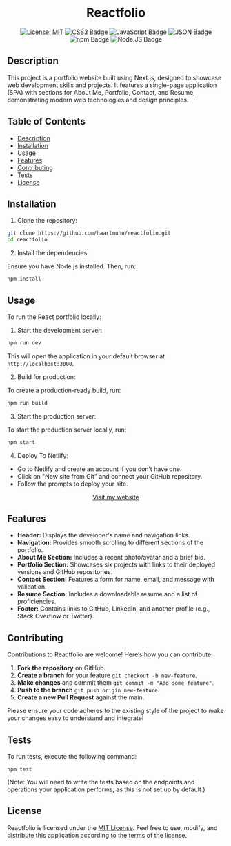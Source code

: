 <div align="center">

# Reactfolio

[![License: MIT](https://img.shields.io/badge/License-MIT-darkgreen.svg)](https://opensource.org/licenses/MIT)
![CSS3 Badge](https://img.shields.io/badge/css-1572B6?logo=css3&logoColor=fff&style=flat)
![JavaScript Badge](https://img.shields.io/badge/js-F7DF1E?logo=javascript&logoColor=000&style=flat)
![JSON Badge](https://img.shields.io/badge/json-FF0000?logo=json&logoColor=fff&style=flat)
![npm Badge](https://img.shields.io/badge/npm-A020F0?logo=npm&logoColor=fff&style=flat)
![Node.JS Badge](https://img.shields.io/badge/node-orange?logo=node.js&logoColor=fff&style=flat)

</div>

## Description

This project is a portfolio website built using Next.js, designed to showcase web development skills and projects. It features a single-page application (SPA) with sections for About Me, Portfolio, Contact, and Resume, demonstrating modern web technologies and design principles.

## Table of Contents

- [Description](#description)
- [Installation](#installation)
- [Usage](#usage)
- [Features](#features)
- [Contributing](#contributing)
- [Tests](#tests)
- [License](#license)

## Installation

1.  Clone the repository:

```bash
git clone https://github.com/haartmuhn/reactfolio.git
cd reactfolio
```

2.  Install the dependencies:

Ensure you have Node.js installed. Then, run:

```
npm install
```

## Usage

To run the React portfolio locally:

1.  Start the development server:

```bash
npm run dev
```

This will open the application in your default browser at `http://localhost:3000`.

2.  Build for production:

To create a production-ready build, run:

```bash
npm run build
```

3.  Start the production server:

To start the production server locally, run:

```bash
npm start
```

4.  Deploy To Netlify:

-   Go to Netlify and create an account if you don’t have one.
-   Click on "New site from Git" and connect your GitHub repository.
-   Follow the prompts to deploy your site.

<div align="center">

[Visit my website](https://haartmuhn.netlify.app)

</div>

## Features

-   **Header:** Displays the developer's name and navigation links.
-   **Navigation:** Provides smooth scrolling to different sections of the portfolio.
-   **About Me Section:** Includes a recent photo/avatar and a brief bio.
-   **Portfolio Section:** Showcases six projects with links to their deployed versions and GitHub repositories.
-   **Contact Section:** Features a form for name, email, and message with validation.
-   **Resume Section:** Includes a downloadable resume and a list of proficiencies.
-   **Footer:** Contains links to GitHub, LinkedIn, and another profile (e.g., Stack Overflow or Twitter).

## Contributing

Contributions to Reactfolio are welcome! Here’s how you can contribute:

1. **Fork the repository** on GitHub.
2. **Create a branch** for your feature `git checkout -b new-feature`.
3. **Make changes** and commit them `git commit -m "Add some feature"`.
4. **Push to the branch** `git push origin new-feature`.
5. **Create a new Pull Request** against the main.

Please ensure your code adheres to the existing style of the project to make your changes easy to understand and integrate!

## Tests

To run tests, execute the following command:

```
npm test
```

(Note: You will need to write the tests based on the endpoints and operations your application performs, as this is not set up by default.)

## License

Reactfolio is licensed under the [MIT License](LICENSE). Feel free to use, modify, and distribute this application according to the terms of the license.